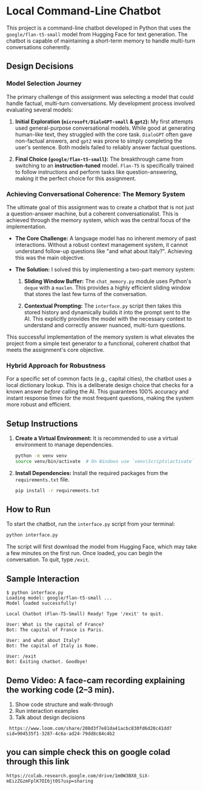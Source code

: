 

````markdown
````
# Local Command-Line Chatbot

This project is a command-line chatbot developed in Python that uses the `google/flan-t5-small` model from Hugging Face for text generation. The chatbot is capable of maintaining a short-term memory to handle multi-turn conversations coherently.

## Design Decisions

### Model Selection Journey

The primary challenge of this assignment was selecting a model that could handle factual, multi-turn conversations. My development process involved evaluating several models:

1. **Initial Exploration (`microsoft/DialoGPT-small` & `gpt2`):** My first attempts used general-purpose conversational models. While good at generating human-like text, they struggled with the core task. `DialoGPT` often gave non-factual answers, and `gpt2` was prone to simply completing the user's sentence. Both models failed to reliably answer factual questions.

2. **Final Choice (`google/flan-t5-small`):** The breakthrough came from switching to an **instruction-tuned** model. `Flan-T5` is specifically trained to follow instructions and perform tasks like question-answering, making it the perfect choice for this assignment.

### Achieving Conversational Coherence: The Memory System

The ultimate goal of this assignment was to create a chatbot that is not just a question-answer machine, but a coherent conversationalist. This is achieved through the memory system, which was the central focus of the implementation.

* **The Core Challenge:** A language model has no inherent memory of past interactions. Without a robust context management system, it cannot understand follow-up questions like "and what about Italy?". Achieving this was the main objective.

* **The Solution:** I solved this by implementing a two-part memory system:

  1. **Sliding Window Buffer:** The `chat_memory.py` module uses Python's `deque` with a `maxlen`. This provides a highly efficient sliding window that stores the last few turns of the conversation.

  2. **Contextual Prompting:** The `interface.py` script then takes this stored history and dynamically builds it into the prompt sent to the AI. This explicitly provides the model with the necessary context to understand and correctly answer nuanced, multi-turn questions.

This successful implementation of the memory system is what elevates the project from a simple text generator to a functional, coherent chatbot that meets the assignment's core objective.

### Hybrid Approach for Robustness

For a specific set of common facts (e.g., capital cities), the chatbot uses a local dictionary lookup. This is a deliberate design choice that checks for a known answer *before* calling the AI. This guarantees 100% accuracy and instant response times for the most frequent questions, making the system more robust and efficient.

## Setup Instructions

1. **Create a Virtual Environment:**
   It is recommended to use a virtual environment to manage dependencies.
   ```bash
   python -m venv venv
   source venv/bin/activate  # On Windows use `venv\Scripts\activate`


2.  **Install Dependencies:**
    Install the required packages from the `requirements.txt` file.
    ```bash
    pip install -r requirements.txt
    ```

## How to Run

To start the chatbot, run the `interface.py` script from your terminal:

```bash
python interface.py
```

The script will first download the model from Hugging Face, which may take a few minutes on the first run. Once loaded, you can begin the conversation. To quit, type `/exit`.

## Sample Interaction

```
$ python interface.py
Loading model: google/flan-t5-small ...
Model loaded successfully!

Local Chatbot (Flan-T5-Small) Ready! Type '/exit' to quit.

User: What is the capital of France?
Bot: The capital of France is Paris.

User: and what about Italy?
Bot: The capital of Italy is Rome.

User: /exit
Bot: Exiting chatbot. Goodbye!
```
## Demo Video: A face-cam recording explaining the working code (2–3 min).
 1.  Show code structure and walk-through
 2.  Run interaction examples
 3.  Talk about design decisions
```
 https://www.loom.com/share/208d3f7e81da41acbc830fd6d20c41dd?sid=904535f1-3287-4c6a-ad24-79dd8c84c4b2
```

## you can simple check this on google colad through this link 
```
https://colab.research.google.com/drive/1m0W3BX8_SiX-mEizZGzmFplK7OI6jt0S?usp=sharing
```
````